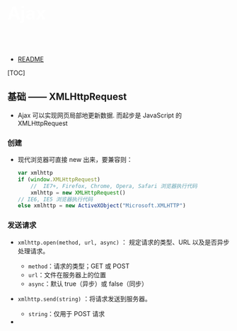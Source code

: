 <p style="font-size: 40px; color: #fff"><b>Ajax</b></p><br>

- [README](README.md)

[TOC]

## 基础 —— XMLHttpRequest

- Ajax 可以实现网页局部地更新数据. 而起步是 JavaScript 的 XMLHttpRequest

### 创建

- 现代浏览器可直接 new 出来，要兼容则：
  ```JavaScript {.line-numbers}
  var xmlhttp
  if (window.XMLHttpRequest)
      //  IE7+, Firefox, Chrome, Opera, Safari 浏览器执行代码
      xmlhttp = new XMLHttpRequest()
  // IE6, IE5 浏览器执行代码
  else xmlhttp = new ActiveXObject("Microsoft.XMLHTTP")
  ```

### 发送请求

- `xmlhttp.open(method, url, async)` ： 规定请求的类型、URL 以及是否异步处理请求。
  - `method`：请求的类型；GET 或 POST
  - `url`：文件在服务器上的位置
  - `async`：默认 true（异步）或 false（同步）
- `xmlhttp.send(string)` ：将请求发送到服务器。
  - `string`：仅用于 POST 请求

-